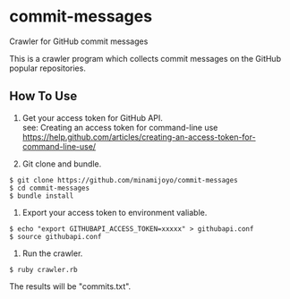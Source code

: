 # commit-messages

Crawler for GitHub commit messages

This is a crawler program which collects commit messages on the GitHub popular repositories.

## How To Use
1. Get your access token for GitHub API.  
see: Creating an access token for command-line use  
 https://help.github.com/articles/creating-an-access-token-for-command-line-use/

1. Git clone and bundle.
```
$ git clone https://github.com/minamijoyo/commit-messages
$ cd commit-messages
$ bundle install
```

1. Export your access token to environment valiable.
```
$ echo "export GITHUBAPI_ACCESS_TOKEN=xxxxx" > githubapi.conf
$ source githubapi.conf
```

1. Run the crawler.
```
$ ruby crawler.rb
```
The results will be "commits.txt".
